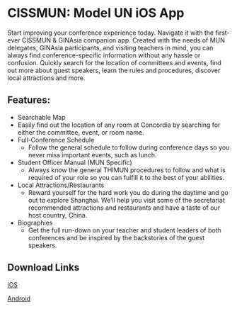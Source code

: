 # CISSMUN: Model UN iOS App
Start improving your conference experience today. Navigate it with the first-ever CISSMUN & GINAsia companion app.
 Created with the needs of MUN delegates, GINAsia participants, and visiting teachers in mind, you can always find conference-specific information without any hassle or confusion. Quickly search for the location of committees and events, find out more about guest speakers, learn the rules and procedures, discover local attractions and more.
 ## Features:
 * Searchable Map
  * Easily find out the location of any room at Concordia by searching for either the committee, event, or room name.
* Full-Conference Schedule
  * Follow the general schedule to follow during conference days so you never miss important events, such as lunch.
* Student Officer Manual (MUN Specific)
  * Always know the general THIMUN procedures to follow and what is required of your role so you can fulfill it to the best of your abilities.
* Local Attractions/Restaurants
  * Reward yourself for the hard work you do during the daytime and go out to explore Shanghai. We’ll help you visit some of the secretariat recommended attractions and restaurants and have a taste of our host country, China.
* Biographies
  * Get the full run-down on your teacher and student leaders of both conferences and be inspired by the backstories of the guest speakers.
 ## Download Links
 [iOS](https://itunes.apple.com/us/app/cissmun/id1323501359?ls=1&mt=8)
 
 [Android](https://drive.google.com/uc?id=1hQd-xW0t-IgNDLbYIGsuJ5QZye9-OEDN&export=download)
